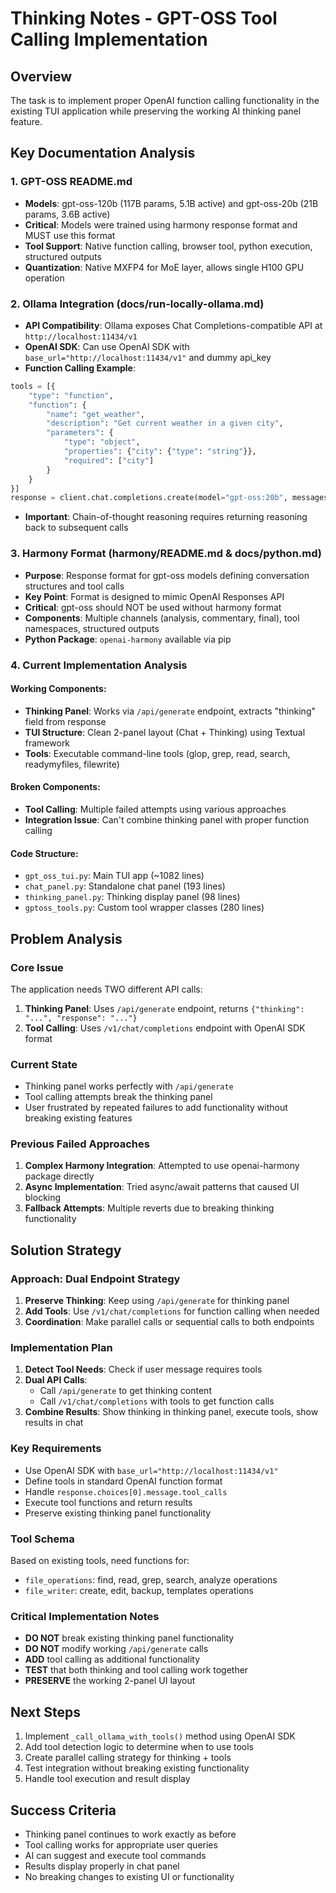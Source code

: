# Thinking Notes - GPT-OSS Tool Calling Implementation

## Overview
The task is to implement proper OpenAI function calling functionality in the existing TUI application while preserving the working AI thinking panel feature.

## Key Documentation Analysis

### 1. GPT-OSS README.md
- **Models**: gpt-oss-120b (117B params, 5.1B active) and gpt-oss-20b (21B params, 3.6B active)
- **Critical**: Models were trained using harmony response format and MUST use this format
- **Tool Support**: Native function calling, browser tool, python execution, structured outputs
- **Quantization**: Native MXFP4 for MoE layer, allows single H100 GPU operation

### 2. Ollama Integration (docs/run-locally-ollama.md)
- **API Compatibility**: Ollama exposes Chat Completions-compatible API at `http://localhost:11434/v1`
- **OpenAI SDK**: Can use OpenAI SDK with `base_url="http://localhost:11434/v1"` and dummy api_key
- **Function Calling Example**:
```python
tools = [{
    "type": "function",
    "function": {
        "name": "get_weather",
        "description": "Get current weather in a given city",
        "parameters": {
            "type": "object", 
            "properties": {"city": {"type": "string"}},
            "required": ["city"]
        }
    }
}]
response = client.chat.completions.create(model="gpt-oss:20b", messages=[...], tools=tools)
```
- **Important**: Chain-of-thought reasoning requires returning reasoning back to subsequent calls

### 3. Harmony Format (harmony/README.md & docs/python.md)
- **Purpose**: Response format for gpt-oss models defining conversation structures and tool calls
- **Key Point**: Format is designed to mimic OpenAI Responses API
- **Critical**: gpt-oss should NOT be used without harmony format
- **Components**: Multiple channels (analysis, commentary, final), tool namespaces, structured outputs
- **Python Package**: `openai-harmony` available via pip

### 4. Current Implementation Analysis

#### Working Components:
- **Thinking Panel**: Works via `/api/generate` endpoint, extracts "thinking" field from response
- **TUI Structure**: Clean 2-panel layout (Chat + Thinking) using Textual framework
- **Tools**: Executable command-line tools (glop, grep, read, search, readymyfiles, filewrite)

#### Broken Components:
- **Tool Calling**: Multiple failed attempts using various approaches
- **Integration Issue**: Can't combine thinking panel with proper function calling

#### Code Structure:
- `gpt_oss_tui.py`: Main TUI app (~1082 lines)
- `chat_panel.py`: Standalone chat panel (193 lines) 
- `thinking_panel.py`: Thinking display panel (98 lines)
- `gptoss_tools.py`: Custom tool wrapper classes (280 lines)

## Problem Analysis

### Core Issue
The application needs TWO different API calls:
1. **Thinking Panel**: Uses `/api/generate` endpoint, returns `{"thinking": "...", "response": "..."}`
2. **Tool Calling**: Uses `/v1/chat/completions` endpoint with OpenAI SDK format

### Current State
- Thinking panel works perfectly with `/api/generate`
- Tool calling attempts break the thinking panel
- User frustrated by repeated failures to add functionality without breaking existing features

### Previous Failed Approaches
1. **Complex Harmony Integration**: Attempted to use openai-harmony package directly
2. **Async Implementation**: Tried async/await patterns that caused UI blocking
3. **Fallback Attempts**: Multiple reverts due to breaking thinking functionality

## Solution Strategy

### Approach: Dual Endpoint Strategy
1. **Preserve Thinking**: Keep using `/api/generate` for thinking panel
2. **Add Tools**: Use `/v1/chat/completions` for function calling when needed
3. **Coordination**: Make parallel calls or sequential calls to both endpoints

### Implementation Plan
1. **Detect Tool Needs**: Check if user message requires tools
2. **Dual API Calls**:
   - Call `/api/generate` to get thinking content
   - Call `/v1/chat/completions` with tools to get function calls
3. **Combine Results**: Show thinking in thinking panel, execute tools, show results in chat

### Key Requirements
- Use OpenAI SDK with `base_url="http://localhost:11434/v1"`
- Define tools in standard OpenAI function format
- Handle `response.choices[0].message.tool_calls` 
- Execute tool functions and return results
- Preserve existing thinking panel functionality

### Tool Schema
Based on existing tools, need functions for:
- `file_operations`: find, read, grep, search, analyze operations
- `file_writer`: create, edit, backup, templates operations

### Critical Implementation Notes
- **DO NOT** break existing thinking panel functionality
- **DO NOT** modify working `/api/generate` calls
- **ADD** tool calling as additional functionality
- **TEST** that both thinking and tool calling work together
- **PRESERVE** the working 2-panel UI layout

## Next Steps
1. Implement `_call_ollama_with_tools()` method using OpenAI SDK
2. Add tool detection logic to determine when to use tools
3. Create parallel calling strategy for thinking + tools
4. Test integration without breaking existing functionality
5. Handle tool execution and result display

## Success Criteria
- Thinking panel continues to work exactly as before
- Tool calling works for appropriate user queries
- AI can suggest and execute tool commands
- Results display properly in chat panel
- No breaking changes to existing UI or functionality